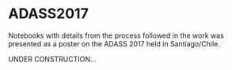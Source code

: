 # ADASS2017
Notebooks with details from the process followed in the work was presented as a poster on the ADASS 2017 held in Santiago/Chile.

UNDER CONSTRUCTION...
